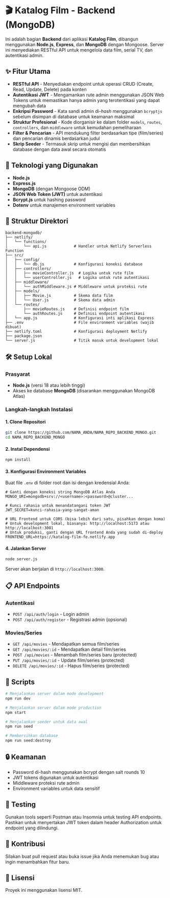 # 🎬 Katalog Film - Backend (MongoDB)

Ini adalah bagian **Backend** dari aplikasi **Katalog Film**, dibangun menggunakan **Node.js**, **Express**, dan **MongoDB** dengan Mongoose. Server ini menyediakan RESTful API untuk mengelola data film, serial TV, dan autentikasi admin.

## ✨ Fitur Utama

- **RESTful API** - Menyediakan endpoint untuk operasi CRUD (Create, Read, Update, Delete) pada konten
- **Autentikasi JWT** - Mengamankan rute admin menggunakan JSON Web Tokens untuk memastikan hanya admin yang terotentikasi yang dapat mengubah data
- **Enkripsi Password** - Kata sandi admin di-*hash* menggunakan `bcryptjs` sebelum disimpan di database untuk keamanan maksimal
- **Struktur Profesional** - Kode diorganisir ke dalam folder `models`, `routes`, `controllers`, dan `middleware` untuk kemudahan pemeliharaan
- **Filter & Pencarian** - API mendukung filter berdasarkan tipe (film/series) dan pencarian dinamis berdasarkan judul
- **Skrip Seeder** - Termasuk skrip untuk mengisi dan membersihkan database dengan data awal secara otomatis

## 🚀 Teknologi yang Digunakan

- **Node.js**
- **Express.js**
- **MongoDB** (dengan Mongoose ODM)
- **JSON Web Token (JWT)** untuk autentikasi
- **Bcrypt.js** untuk hashing password
- **Dotenv** untuk manajemen environment variables

## 📂 Struktur Direktori

```
backend-mongodb/
├── netlify/
│   └── functions/
│       └── api.js            # Handler untuk Netlify Serverless Function
├── src/
│   ├── config/
│   │   └── db.js             # Konfigurasi koneksi database
│   ├── controllers/
│   │   ├── movieController.js  # Logika untuk rute film
│   │   └── userController.js   # Logika untuk rute autentikasi
│   ├── middleware/
│   │   └── authMiddleware.js # Middleware untuk proteksi rute
│   ├── models/
│   │   ├── Movie.js          # Skema data film
│   │   └── User.js           # Skema data admin
│   └── routes/
│       ├── movieRoutes.js    # Definisi endpoint film
│       └── authRoutes.js     # Definisi endpoint autentikasi
│   └── app.js                # Konfigurasi inti aplikasi Express
├── .env                      # File environment variables (wajib dibuat)
├── netlify.toml              # Konfigurasi deployment Netlify
├── package.json
└── server.js                 # Titik masuk untuk development lokal
```

## 🛠️ Setup Lokal

### Prasyarat

- **Node.js** (versi 18 atau lebih tinggi)
- Akses ke database **MongoDB** (disarankan menggunakan MongoDB Atlas)

### Langkah-langkah Instalasi

#### 1. Clone Repositori

```bash
git clone https://github.com/NAMA_ANDA/NAMA_REPO_BACKEND_MONGO.git
cd NAMA_REPO_BACKEND_MONGO
```

#### 2. Instal Dependensi

```bash
npm install
```

#### 3. Konfigurasi Environment Variables

Buat file `.env` di folder root dan isi dengan kredensial Anda:

```env
# Ganti dengan koneksi string MongoDB Atlas Anda
MONGO_URI=mongodb+srv://<username>:<password>@cluster...

# Kunci rahasia untuk menandatangani token JWT
JWT_SECRET=kunci-rahasia-yang-sangat-aman

# URL Frontend untuk CORS (bisa lebih dari satu, pisahkan dengan koma)
# Untuk development lokal, biasanya: http://localhost:5173 atau http://localhost:3001
# Untuk produksi, ganti dengan URL frontend Anda yang sudah di-deploy
FRONTEND_URL=https://katalog-film-fe.netlify.app
```

#### 4. Jalankan Server

```bash
node server.js
```

Server akan berjalan di `http://localhost:3000`.

## 📋 API Endpoints

### Autentikasi
- `POST /api/auth/login` - Login admin
- `POST /api/auth/register` - Registrasi admin (opsional)

### Movies/Series
- `GET /api/movies` - Mendapatkan semua film/series
- `GET /api/movies/:id` - Mendapatkan detail film/series
- `POST /api/movies` - Menambah film/series baru (protected)
- `PUT /api/movies/:id` - Update film/series (protected)
- `DELETE /api/movies/:id` - Hapus film/series (protected)

## 🔧 Scripts

```bash
# Menjalankan server dalam mode development
npm run dev

# Menjalankan server dalam mode production
npm start

# Menjalankan seeder untuk data awal
npm run seed

# Membersihkan database
npm run seed:destroy
```

## 🔒 Keamanan

- Password di-hash menggunakan bcrypt dengan salt rounds 10
- JWT tokens digunakan untuk autentikasi
- Middleware proteksi rute admin
- Environment variables untuk data sensitif

## 🧪 Testing

Gunakan tools seperti Postman atau Insomnia untuk testing API endpoints. Pastikan untuk menyertakan JWT token dalam header Authorization untuk endpoint yang dilindungi.

## 🤝 Kontribusi

Silakan buat pull request atau buka issue jika Anda menemukan bug atau ingin menambahkan fitur baru.

## 📄 Lisensi

Proyek ini menggunakan lisensi MIT.
